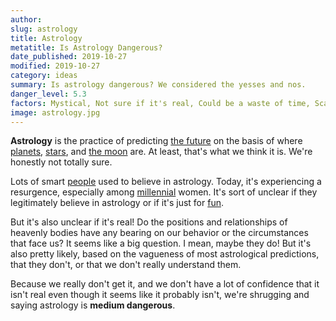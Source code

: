 ```yaml
---
author:
slug: astrology 
title: Astrology
metatitle: Is Astrology Dangerous?
date_published: 2019-10-27
modified: 2019-10-27
category: ideas
summary: Is astrology dangerous? We considered the yesses and nos.
danger_level: 5.3
factors: Mystical, Not sure if it's real, Could be a waste of time, Scary
image: astrology.jpg
---
```


**Astrology** is the practice of predicting [the future](/places/the-future) on the basis of where [planets](/minerals/planets), [stars](/minerals/stars), and [the moon](/minerals/the-moon) are. At least, that's what we think it is. We're honestly not totally sure.

Lots of smart [people](/animals/people) used to believe in astrology. Today, it's experiencing a resurgence, especially among [millennial](/animals/millennials) women. It's sort of unclear if they legitimately believe in astrology or if it's just for [fun](/activities/fun).

But it's also unclear if it's real! Do the positions and relationships of heavenly bodies have any bearing on our behavior or the circumstances that face us? It seems like a big question. I mean, maybe they do! But it's also pretty likely, based on the vagueness of most astrological predictions, that they don't, or that we don't really understand them.

Because we really don't get it, and we don't have a lot of confidence that it isn't real even though it seems like it probably isn't, we're shrugging and saying astrology is **medium dangerous**.
